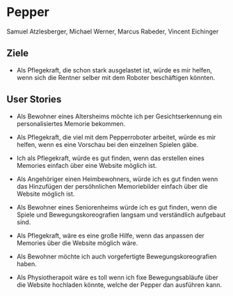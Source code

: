 # Pepper
Samuel Atzlesberger, Michael Werner, Marcus Rabeder, Vincent Eichinger

## Ziele 
- Als Pflegekraft, die schon stark ausgelastet ist, würde es mir helfen, wenn sich die Rentner selber mit dem Roboter beschäftigen könnten.

## User Stories

- Als Bewohner eines Altersheims möchte ich per Gesichtserkennung ein personalisiertes Memorie bekommen.
  
- Als Pflegekraft, die viel mit dem Pepperroboter arbeitet, würde es mir helfen, wenn es eine Vorschau bei den einzelnen Spielen gäbe.
  
- Ich als Pflegekraft, würde es gut finden, wenn das erstellen eines Memories einfach über eine Website möglich ist.

- Als Angehöriger einen Heimbewohners, würde ich es gut finden wenn das Hinzufügen der persöhnlichen Memoriebilder einfach über die Website möglich ist.

- Als Bewohner eines Seniorenheims würde ich es gut finden, wenn die Spiele und Bewegungskoreografien langsam und verständlich aufgebaut sind.

- Als Pflegekraft, wäre es eine große Hilfe, wenn das anpassen der Memories über die Website möglich wäre.

- Als Bewohner möchte ich auch vorgefertigte Bewegungskoreografien haben.

- Als Physiotherapoit wäre es toll wenn ich fixe Bewegungsabläufe über die Website hochladen könnte, welche der Pepper dan ausführen kann.






  
